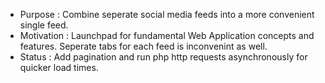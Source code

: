 - Purpose : Combine seperate social media feeds into a more convenient single feed.
- Motivation : Launchpad for fundamental Web Application concepts and features. Seperate tabs for each feed is inconvenint as well.
- Status : Add pagination and run php http requests asynchronously for quicker load times.
